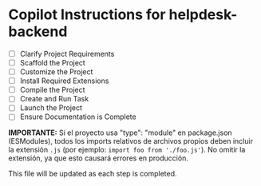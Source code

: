# Copilot Instructions for helpdesk-backend

- [ ] Clarify Project Requirements
- [ ] Scaffold the Project
- [ ] Customize the Project
- [ ] Install Required Extensions
- [ ] Compile the Project
- [ ] Create and Run Task
- [ ] Launch the Project
- [ ] Ensure Documentation is Complete

**IMPORTANTE:**
Si el proyecto usa "type": "module" en package.json (ESModules), todos los imports relativos de archivos propios deben incluir la extensión `.js` (por ejemplo: `import foo from './foo.js'`).
No omitir la extensión, ya que esto causará errores en producción.

This file will be updated as each step is completed.